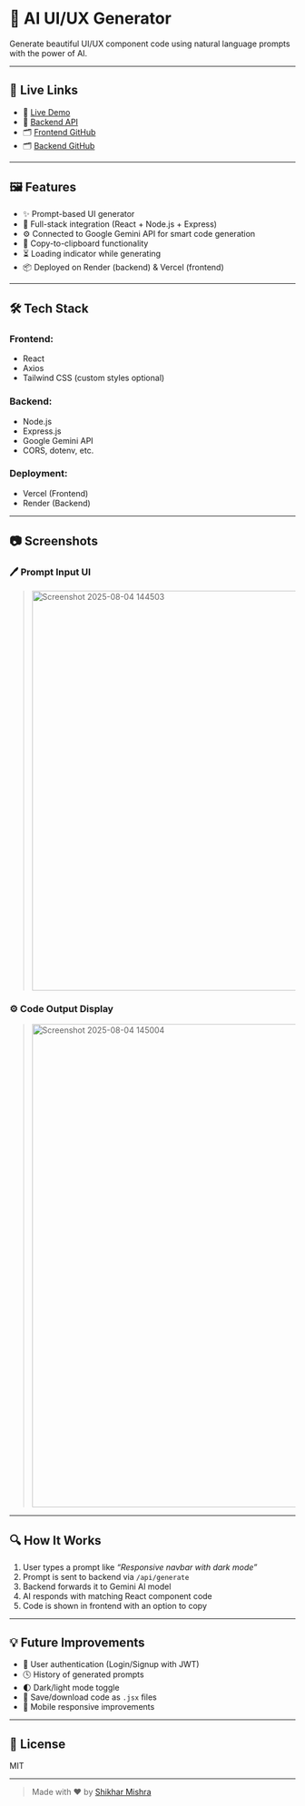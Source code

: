 # 🧠 AI UI/UX Generator

Generate beautiful UI/UX component code using natural language prompts with the power of AI.

---

## 🔗 Live Links

- 🚀 [Live Demo](https://ai-uiux-olive.vercel.app/)
- 🔗 [Backend API](https://ai-uiux-backend.onrender.com)
- 🗂️ [Frontend GitHub](https://github.com/ShikharMishra9161/AI-uiUX)
- 🗂️ [Backend GitHub](https://github.com/ShikharMishra9161/ai-uiux-backend)

---

## 🖼️ Features

- ✨ Prompt-based UI generator
- 🔌 Full-stack integration (React + Node.js + Express)
- ⚙️ Connected to Google Gemini API for smart code generation
- 🔄 Copy-to-clipboard functionality
- ⏳ Loading indicator while generating
- 📦 Deployed on Render (backend) & Vercel (frontend)

---

## 🛠️ Tech Stack

### Frontend:
- React
- Axios
- Tailwind CSS (custom styles optional)

### Backend:
- Node.js
- Express.js
- Google Gemini API
- CORS, dotenv, etc.

### Deployment:
- Vercel (Frontend)
- Render (Backend)

---

## 📷 Screenshots

### 🖊️ Prompt Input UI
> <img width="1162" height="705" alt="Screenshot 2025-08-04 144503" src="https://github.com/user-attachments/assets/1235922f-482c-4990-963b-ae03dc393970" />


### ⚙️ Code Output Display
> <img width="1205" height="852" alt="Screenshot 2025-08-04 145004" src="https://github.com/user-attachments/assets/d86a8a85-1dbe-4fbe-b287-a1067affe1d1" />

---

## 🔍 How It Works

1. User types a prompt like _“Responsive navbar with dark mode”_
2. Prompt is sent to backend via `/api/generate`
3. Backend forwards it to Gemini AI model
4. AI responds with matching React component code
5. Code is shown in frontend with an option to copy

---

## 💡 Future Improvements

- 🧾 User authentication (Login/Signup with JWT)
- 🕓 History of generated prompts
- 🌓 Dark/light mode toggle
- 💾 Save/download code as `.jsx` files
- 📱 Mobile responsive improvements

---

## 📄 License

MIT

---

> Made with ❤️ by [Shikhar Mishra](https://www.linkedin.com/in/shikhar-mishra-480171294/)


